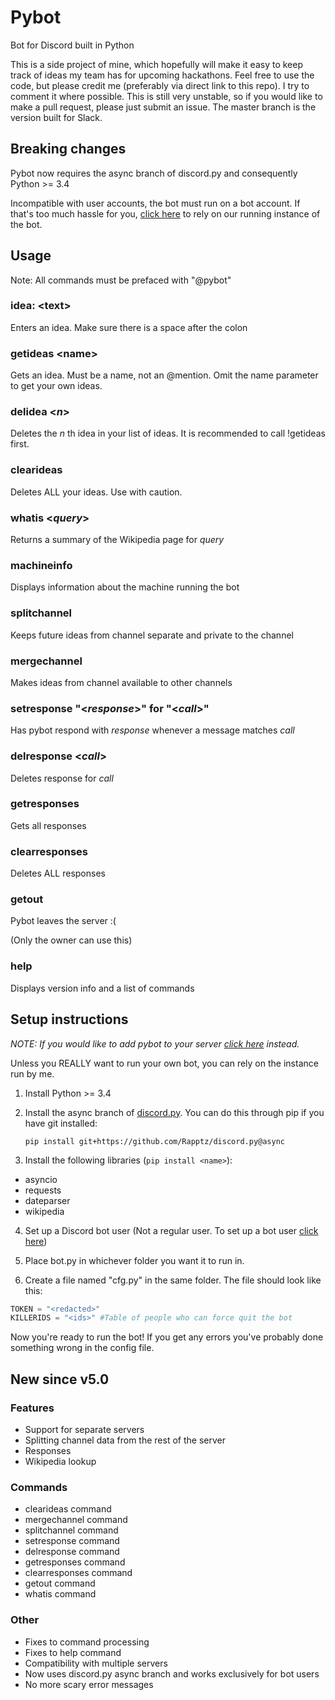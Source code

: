 # Pybot
Bot for Discord built in Python

This is a side project of mine, which hopefully will make it easy to keep track of ideas my team has for upcoming hackathons.
Feel free to use the code, but please credit me (preferably via direct link to this repo). I try to comment it where possible.
This is still very unstable, so if you would like to make a pull request, please just submit an issue. The master branch is the version built for Slack.

## Breaking changes
Pybot now requires the async branch of discord.py and consequently Python >= 3.4

Incompatible with user accounts, the bot must run on a bot account.
If that's too much hassle for you, [click here](http://bit.ly/getpybot) to rely on our running instance of the bot.

## Usage
Note: All commands must be prefaced with "@pybot"

### idea: \<text\>

Enters an idea. Make sure there is a space after the colon

### getideas \<name\>

Gets an idea. Must be a name, not an @mention. Omit the name parameter to get your own ideas.

### delidea \<*n*\>

Deletes the *n* th idea in your list of ideas. It is recommended to call !getideas first.

### clearideas

Deletes ALL your ideas. Use with caution.

### whatis \<*query*\>

Returns a summary of the Wikipedia page for *query*

### machineinfo

Displays information about the machine running the bot

### splitchannel

Keeps future ideas from channel separate and private to the channel

### mergechannel

Makes ideas from channel available to other channels

### setresponse "\<*response*\>" for "\<*call*\>"

Has pybot respond with *response* whenever a message matches *call*

### delresponse \<*call*\>

Deletes response for *call*

### getresponses

Gets all responses

### clearresponses

Deletes ALL responses

### getout

Pybot leaves the server :(

(Only the owner can use this)

### help

Displays version info and a list of commands

## Setup instructions

*NOTE: If you would like to add pybot to your server [click here](http://bit.ly/addpybot) instead.*

Unless you REALLY want to run your own bot, you can rely on the instance run by me.

1. Install Python >= 3.4

2. Install the async branch of [discord.py](https://github.com/Rapptz/discord.py/tree/async). You can do this through pip if you have git installed:

   `pip install git+https://github.com/Rapptz/discord.py@async`

3. Install the following libraries (`pip install <name>`):

  * asyncio
  * requests
  * dateparser
  * wikipedia

4. Set up a Discord bot user (Not a regular user. To set up a bot user [click here](https://discordapp.com/developers/applications/me))

5. Place bot.py in whichever folder you want it to run in.

6. Create a file named "cfg.py" in the same folder. The file should look like this:

```Python
TOKEN = "<redacted>"
KILLERIDS = "<ids>" #Table of people who can force quit the bot
```

Now you're ready to run the bot! If you get any errors you've probably done something wrong in the config file.

## New since v5.0

### Features

* Support for separate servers
* Splitting channel data from the rest of the server
* Responses
* Wikipedia lookup

### Commands

* clearideas command
* mergechannel command
* splitchannel command
* setresponse command
* delresponse command
* getresponses command
* clearresponses command
* getout command
* whatis command

### Other

* Fixes to command processing
* Fixes to help command
* Compatibility with multiple servers
* Now uses discord.py async branch and works exclusively for bot users
* No more scary error messages
